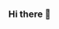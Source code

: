 ### Hi there 👋

<!--
**kongkip/kongkip** is a ✨ _special_ ✨ repository because its `README.md` (this file) appears on your GitHub profile.

Here are some ideas to get you started:

- 👋 Hi, I’m @kongkip
- 🔭 I’m currently working on AI computer vision projects
- 🌱 I’m currently learning AI project management, MLOPs, Mobile Machine Learning, Kotlin
- 👯 I’m looking to collaborate on AI opensource projects
- 💬 Ask me about Tensorflow, Computer Vision, Data Science and all the Data staff.
- 📫 How to reach me: evanskiplagat3{at}{google_mail}{dot}com
- ⚡ Fun fact: The sun weighs 2,000 million million million million tons, 🤣🤣🤣, how did they even measure that.
-->
